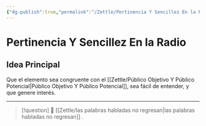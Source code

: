 ```yaml
---
{"dg-publish":true,"permalink":"/Zettle/Pertinencia Y Sencillez En la Radio/","title":"Pertinencia Y Sencillez En la Radio","updated":"2023-12-30T18:05:55.685-05:00"}
---
```



# Pertinencia Y Sencillez En la Radio

## Idea Principal
Que el elemento sea congruente con el [[Zettle/Público Objetivo Y Público Potencial\|Público Objetivo Y Público Potencial]], sea fácil de entender, y que genere interés.

- - - 
> [!question] 🔗
> [[Zettle/las palabras habladas no regresan\|las palabras habladas no regresan]]
> .
